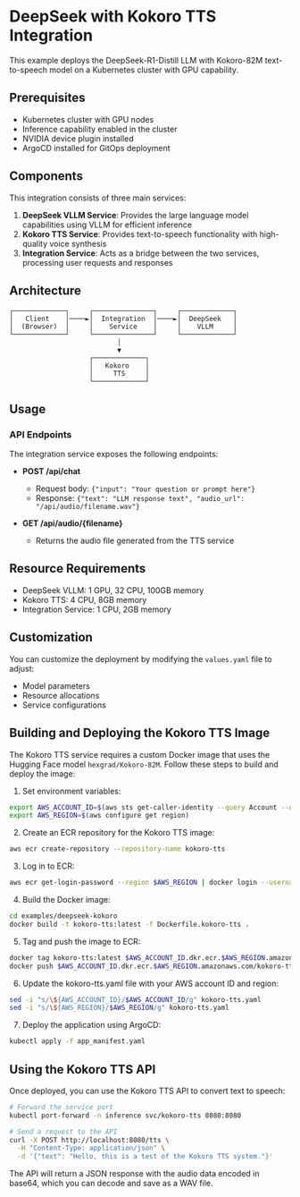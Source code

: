 # DeepSeek with Kokoro TTS Integration

This example deploys the DeepSeek-R1-Distill LLM with Kokoro-82M text-to-speech model on a Kubernetes cluster with GPU capability.

## Prerequisites

- Kubernetes cluster with GPU nodes
- Inference capability enabled in the cluster
- NVIDIA device plugin installed
- ArgoCD installed for GitOps deployment

## Components

This integration consists of three main services:

1. **DeepSeek VLLM Service**: Provides the large language model capabilities using VLLM for efficient inference
2. **Kokoro TTS Service**: Provides text-to-speech functionality with high-quality voice synthesis
3. **Integration Service**: Acts as a bridge between the two services, processing user requests and responses

## Architecture

```
┌─────────────┐     ┌───────────────┐     ┌─────────────┐
│   Client    │────►│  Integration  │────►│  DeepSeek   │
│  (Browser)  │     │    Service    │     │    VLLM     │
└─────────────┘     └───────────────┘     └─────────────┘
                           │
                           ▼
                    ┌─────────────┐
                    │   Kokoro    │
                    │     TTS     │
                    └─────────────┘
```

## Usage

### API Endpoints

The integration service exposes the following endpoints:

- **POST /api/chat**
  - Request body: `{"input": "Your question or prompt here"}`
  - Response: `{"text": "LLM response text", "audio_url": "/api/audio/filename.wav"}`

- **GET /api/audio/{filename}**
  - Returns the audio file generated from the TTS service

## Resource Requirements

- DeepSeek VLLM: 1 GPU, 32 CPU, 100GB memory
- Kokoro TTS: 4 CPU, 8GB memory
- Integration Service: 1 CPU, 2GB memory

## Customization

You can customize the deployment by modifying the `values.yaml` file to adjust:

- Model parameters
- Resource allocations
- Service configurations 

## Building and Deploying the Kokoro TTS Image

The Kokoro TTS service requires a custom Docker image that uses the Hugging Face model `hexgrad/Kokoro-82M`. Follow these steps to build and deploy the image:

1. Set environment variables:
```bash
export AWS_ACCOUNT_ID=$(aws sts get-caller-identity --query Account --output text)
export AWS_REGION=$(aws configure get region)
```

2. Create an ECR repository for the Kokoro TTS image:
```bash
aws ecr create-repository --repository-name kokoro-tts
```

3. Log in to ECR:
```bash
aws ecr get-login-password --region $AWS_REGION | docker login --username AWS --password-stdin $AWS_ACCOUNT_ID.dkr.ecr.$AWS_REGION.amazonaws.com
```

4. Build the Docker image:
```bash
cd examples/deepseek-kokoro
docker build -t kokoro-tts:latest -f Dockerfile.kokoro-tts .
```

5. Tag and push the image to ECR:
```bash
docker tag kokoro-tts:latest $AWS_ACCOUNT_ID.dkr.ecr.$AWS_REGION.amazonaws.com/kokoro-tts:latest
docker push $AWS_ACCOUNT_ID.dkr.ecr.$AWS_REGION.amazonaws.com/kokoro-tts:latest
```

6. Update the kokoro-tts.yaml file with your AWS account ID and region:
```bash
sed -i "s/\${AWS_ACCOUNT_ID}/$AWS_ACCOUNT_ID/g" kokoro-tts.yaml
sed -i "s/\${AWS_REGION}/$AWS_REGION/g" kokoro-tts.yaml
```

7. Deploy the application using ArgoCD:
```bash
kubectl apply -f app_manifest.yaml
```

## Using the Kokoro TTS API

Once deployed, you can use the Kokoro TTS API to convert text to speech:

```bash
# Forward the service port
kubectl port-forward -n inference svc/kokoro-tts 8080:8080

# Send a request to the API
curl -X POST http://localhost:8080/tts \
  -H "Content-Type: application/json" \
  -d '{"text": "Hello, this is a test of the Kokoro TTS system."}'
```

The API will return a JSON response with the audio data encoded in base64, which you can decode and save as a WAV file. 